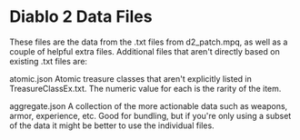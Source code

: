 # Diablo 2 Data Files

These files are the data from the .txt files from d2_patch.mpq, as well as a couple of helpful extra files. Additional files that aren't directly based on existing .txt files are:

atomic.json
    Atomic treasure classes that aren't explicitly listed in TreasureClassEx.txt. The numeric value for each is the rarity of the item.

aggregate.json
    A collection of the more actionable data such as weapons, armor, experience, etc. Good for bundling, but if you're only using a subset of the data it might be better to use the individual files.
